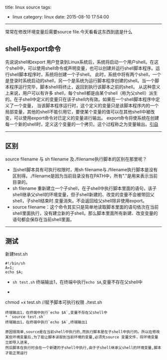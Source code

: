 title: linux source
tags:
  - linux
category: linux
date: 2015-08-10 17:54:00

---
常常在修改环境变量后需要source file.今天看看这东西到底是什么
## shell与export命令
先说说shell和export
用户登录到Linux系统后，系统将启动一个用户shell。在这个shell中，可以使用shell命令或声明变量，也可以创建并运行shell脚本程序。运行shell脚本程序时，系统将创建一个子shell。
此时，系统中将有两个shell，一个是登录时系统启动的shell，另一个是系统为运行脚本程序创建的shell。当一个脚本程序运行完毕，脚本shell将终止，返回到执行该脚本之前的shell。
从这种意义上来说，用户可以有许多 shell，每个shell都是由某个shell（称为父shell）派生的。在子shell中定义的变量只在该子shell内有效。如果在一个shell脚本程序中定义了一个变量，
当该脚本程序运行时，这个定义的变量只是该脚本程序内的一个局部变量，其他的shell不能引用它，要使某个变量的值可以在其他shell中被改变，可以使用export命令对已定义的变量进行输出。
export命令将使系统在创建每一个新的shell时，定义这个变量的一个拷贝。这个过程称之为变量输出。[引自](http://www.cnblogs.com/zhangze/articles/1832542.html)

---
## 区别
source filename 与 sh filename 及./filename执行脚本的区别在那里呢？
* 当shell脚本具有可执行权限时，用sh filename与./filename执行脚本是没有区别得。./filename是因为当前目录没有在PATH中，所有"."是用来表示当前目录的。
* sh filename 重新建立一个子shell，在子shell中执行脚本里面的语句，该子shell继承父shell的环境变量，但子shell新建的、改变的变量不会被带回父shell，子shell结束时.变量消失。不会返回给父shell除非使用export。
* source filename：这个命令其实只是简单地读取脚本里面的语句依次在当前shell里面执行，没有建立新的子shell。那么脚本里面所有新建、改变变量的语句都会保存在当前shell里面。

---
## 测试
新建test.sh
```
#!/bin/sh
A=1;
echo $A;
```
* `sh test.sh`  终端输出1，在终端中执行`echo $A`,变量不存在父shell中 
* ```
chmod +x test.sh //赋予脚本可执行权限
./test.sh
```
终端输出1，在终端中执行`echo $A`,变量不存在父shell中 
* `source test.sh`
终端输出1，在终端中执行`echo $A`,终端输出1

原因很简单,source是在当前shell中执行的,而执行脚本是在子shell中执行的。所以在修改某些环境变量后,为了能让脚本读取到当前环境的变量,必须先source 变量文件，将环境变量立即导入进来,
然后脚本在执行时会在一个新建的子shell中执行,由于子shell继承父shell的环境变量,脚本才能正常运行

